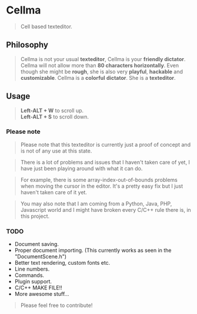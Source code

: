 # Cellma
> Cell based texteditor.

## Philosophy
> Cellma is not your usual <b>texteditor</b>, Cellma is your
> <b>friendly dictator</b>.
> Cellma will not allow more than <b>80 characters horizontally</b>.
> Even though she might be <b>rough</b>, she is also very <b>playful</b>,
> <b>hackable</b> and
> <b>customizable</b>.
> Cellma is a <b>colorful</b> <b>dictator</b>.
> She is a <b>texteditor</b>.

## Usage
> <b>Left-ALT + W</b> to scroll up.<br>
> <b>Left-ALT + S</b> to scroll down.

### Please note
> Please note that this texteditor is currently just a proof of concept and
> is not of any use at this state.

> There is a lot of problems and issues that I haven't taken care of yet,
> I have just been playing around with what it can do.

> For example, there is some array-index-out-of-bounds problems when moving
> the cursor in the editor. It's a pretty easy fix but I just haven't taken
> care of it yet.

> You may also note that I am coming from a Python, Java, PHP, Javascript world
> and I might have broken every C/C++ rule there is, in this project.

### TODO
* Document saving.
* Proper document importing. (This currently works as seen in the "DocumentScene.h")
* Better text rendering, custom fonts etc.
* Line numbers.
* Commands.
* Plugin support.
* C/C++ MAKE FILE!!
* More awesome stuff...

> Please feel free to contribute!
